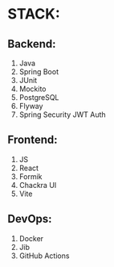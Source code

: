 # STACK:

## Backend:
1. Java
2. Spring Boot
3. JUnit
4. Mockito
5. PostgreSQL
6. Flyway
7. Spring Security JWT Auth

## Frontend:
1. JS
2. React
3. Formik
4. Chackra UI
5. Vite

## DevOps:
1. Docker
2. Jib
3. GitHub Actions

 
 
